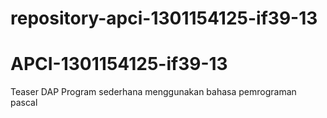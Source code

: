 # repository-apci-1301154125-if39-13
# APCI-1301154125-if39-13
Teaser DAP
            Program sederhana menggunakan bahasa pemrograman pascal
